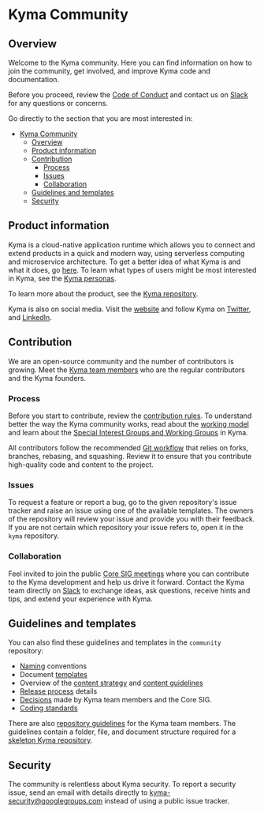 # Kyma Community

## Overview

Welcome to the Kyma community. Here you can find information on how to join the community, get involved, and improve Kyma code and documentation.

Before you proceed, review the [Code of Conduct](./contributing/01-code-of-conduct.md) and contact us on [Slack](http://slack.kyma-project.io/) for any questions or concerns.

Go directly to the section that you are most interested in:
- [Kyma Community](#kyma-community)
    - [Overview](#overview)
    - [Product information](#product-information)
    - [Contribution](#contribution)
        - [Process](#process)
        - [Issues](#issues)
        - [Collaboration](#collaboration)
    - [Guidelines and templates](#guidelines-and-templates)
    - [Security](#security)

## Product information

Kyma is a cloud-native application runtime which allows you to connect and extend products in a quick and modern way, using serverless computing and microservice architecture. To get a better idea of what Kyma is and what it does, go [here](manifesto/README.md). To learn what types of users might be most interested in Kyma, see the [Kyma personas](manifesto/personas.md).

To learn more about the product, see the [Kyma repository](https://github.com/kyma-project/kyma/blob/master/README.md).

Kyma is also on social media. Visit the [website](https://kyma-project.io/) and follow Kyma on [Twitter](https://twitter.com/kymaproject), and [LinkedIn](https://www.linkedin.com/company/kyma-project/).

## Contribution

We are an open-source community and the number of contributors is growing. Meet the [Kyma team members](https://github.com/orgs/kyma-project/people) who are the regular contributors and the Kyma founders.

### Process

Before you start to contribute, review the [contribution rules](./contributing/02-contributing.md). To understand better the way the Kyma community works, read about the [working model](./governance/01-governance.md) and learn about the [Special Interest Groups and Working Groups](./collaboration/01-sig-and-wg.md) in Kyma.

All contributors follow the recommended [Git workflow](./contributing/03-git-workflow.md) that relies on forks, branches, rebasing, and squashing. Review it to ensure that you contribute high-quality code and content to the project.

### Issues

To request a feature or report a bug, go to the given repository's issue tracker and raise an issue using one of the available templates.
The owners of the repository will review your issue and provide you with their feedback. If you are not certain which repository your issue refers to, open it in the `kyma` repository.

### Collaboration

Feel invited to join the public [Core SIG meetings](https://kyma-community.slack.com/messages/CBP7LKRPS/) where you can contribute to the Kyma development and help us drive it forward. Contact the Kyma team directly on [Slack](https://join.slack.com/t/kyma-community/shared_invite/enQtNDAwNzE4Mjk2NDE3LTJhOTlmZjM5YzkwNmEzNmY3ZjE2MTU2OTMxOGE4ZDM0MmU4ZWRkZGJiODgzNmRmMTYxMDYwNjZiMDAwMTA2OWM) to exchange ideas, ask questions, receive hints and tips, and extend your experience with Kyma.

## Guidelines and templates

You can also find these guidelines and templates in the `community` repository:

- [Naming](./guidelines/technical-guidelines/01-naming.md) conventions
- Document [templates](./guidelines/templates)
- Overview of the [content strategy](./guidelines/content-guidelines/01-content-strategy.md) and [content guidelines](./guidelines/content-guidelines)
- [Release process](./guidelines/releases-guidelines) details
- [Decisions](./collaboration/sig-core/decisions) made by Kyma team members and the Core SIG.
- [Coding standards](./guidelines/technical-guidelines)

There are also [repository guidelines](./guidelines/repository-guidelines) for the Kyma team members. The guidelines contain a folder, file, and document structure required for a [skeleton Kyma repository](./guidelines/repository-guidelines/repository-template).

## Security

The community is relentless about Kyma security. To report a security issue, send an email with details directly to [kyma-security@googlegroups.com](mailto:kyma-security@googlegroups.com) instead of using a public issue tracker.
